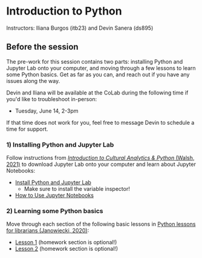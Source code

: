 # Introduction to Python 
Instructors: Iliana Burgos (itb23) and Devin Sanera (ds895)

## Before the session
The pre-work for this session contains two parts: installing Python and Jupyter Lab onto your computer, and moving through a few lessons to learn some Python basics. Get as far as you can, and reach out if you have any issues along the way. 

Devin and Iliana will be available at the CoLab during the following time if you'd like to troubleshoot in-person:
* Tuesday, June 14, 2-3pm

If that time does not work for you, feel free to message Devin to schedule a time for support.

### 1) Installing Python and Jupyter Lab
Follow instructions from [<i>Introduction to Cultural Analytics & Python</i> (Walsh, 2021)](https://melaniewalsh.github.io/Intro-Cultural-Analytics/welcome.html) to download Jupyter Lab onto your computer and learn about Jupyter Notebooks:
* [Install Python and Jupyter Lab](https://melaniewalsh.github.io/Intro-Cultural-Analytics/02-Python/01-Install-Python.html)
  * Make sure to install the variable inspector!
* [How to Use Jupyter Notebooks](https://melaniewalsh.github.io/Intro-Cultural-Analytics/02-Python/02-How-to-Use-Jupyter-Notebooks.html)

### 2) Learning some Python basics
Move through each section of the following basic lessons in [Python lessons for librarians (Janowiecki, 2020)](https://gitlab.com/mjanowiecki/python-lessons-for-librarians/-/wikis/home):
* [Lesson 1](https://gitlab.com/mjanowiecki/python-lessons-for-librarians/-/wikis/2.1:-More-conditionals) (homework section is optional!)
* [Lesson 2](https://gitlab.com/mjanowiecki/python-lessons-for-librarians/-/wikis/2.1:-More-conditionals) (homework section is optional!)
